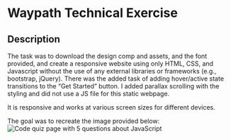 # Waypath Technical Exercise

## Description
The task was to download the design comp and assets, and the font provided, and create a responsive website using only HTML, CSS, and Javascript without the use of any external libraries or frameworks (e.g., bootstrap, jQuery). There was the added task of adding hover/active state transitions to the “Get Started” button. I added parallax scrolling with the styling and did not use a JS file for this static webpage.

It is responsive and works at various screen sizes for different devices.

The goal was to recreate the image provided below:
![Code quiz page with 5 questions about JavaScript](./assets//full-screen-mock.png)